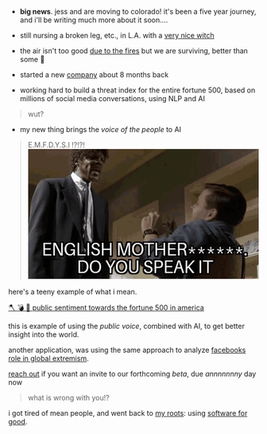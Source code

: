- **big news**. jess and are moving to colorado!  it's been a five year journey, and i'll be writing much more about it soon....

- still nursing a broken leg, etc., in L.A. with a [very nice witch](https://photos.app.goo.gl/MpSigk5BJwqeouiUA)

- the air isn't too good [due to the fires](https://photos.app.goo.gl/Kjipk8eKT88CtSRSA) but we are surviving, better than some 💙

- started a new [company](https://syntheticecho.com) about 8 months back

- working hard to build a threat index for the entire fortune 500, based on millions of social media conversations, using NLP and AI

> wut?

- my new thing brings the *voice of the people* to AI

> E.M.F.D.Y.S.I !?!?!
![english mother fucker do you speak it!?](./assets/speak-english-pulp-fiction.gif)

here's a teeny example of what i mean.

[🪓 💣 🤬 public sentiment towards the fortune 500 in america](/purls/public-sentiment-towards-the-fortune-500-in-america)

this is example of using the *public voice*, combined with AI, to get better insight into the world.

another application, was using the same approach to analyze [facebooks role in global extremism](/io/facebook-and-global-extremism).

[reach out](/contact) if you want an invite to our forthcoming _beta_, due _annnnnnny_ day now

> what is wrong with you!?

i got tired of mean people, and went back to [my roots](/rubygems): using [software for good](/dojo4).

